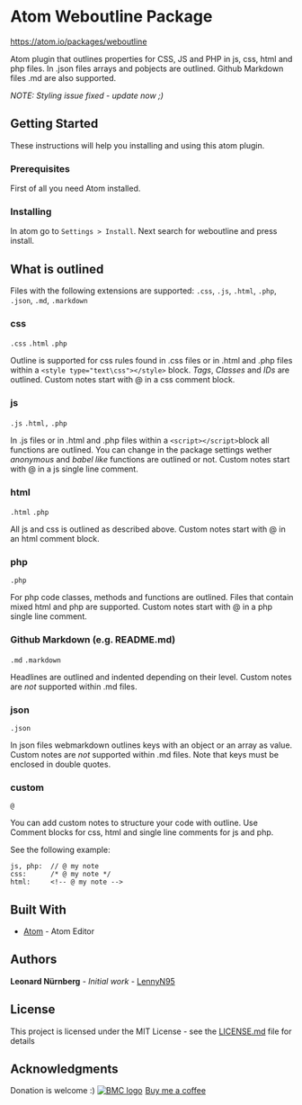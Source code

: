 # Atom Weboutline Package

https://atom.io/packages/weboutline

Atom plugin that outlines properties for CSS, JS and PHP in js, css, html and php files.
In .json files arrays and pobjects are outlined. Github Markdown files .md are also supported.

*NOTE: Styling issue fixed - update now ;)*

## Getting Started

These instructions will help you installing and using this atom plugin.

### Prerequisites

First of all you need Atom installed.

### Installing

In atom go to `Settings > Install`. Next search for weboutline and press install.

## What is outlined

Files with the following extensions are supported: `.css`, `.js`, `.html`, `.php`, `.json`, `.md`, `.markdown`

### css 
`.css` `.html` `.php`

Outline is supported for css rules found in .css files or in .html and .php files within a `<style type="text\css"></style>` block.
*Tags*, *Classes* and *IDs* are outlined.
Custom notes start with @ in a css comment block.

### js 
`.js` `.html,` `.php`

In .js files or in .html and .php files within a `<script></script>`block all functions are outlined.
You can change in the package settings wether *anonymous* and *babel like* functions are outlined or not.
Custom notes start with @ in a js single line comment.

### html 
`.html` `.php`

All js and css is outlined as described above. 
Custom notes start with @ in an html comment block.

### php 
`.php`

For php code classes, methods and functions are outlined.
Files that contain mixed html and php are supported. 
Custom notes start with @ in a php single line comment.

### Github Markdown (e.g. README.md) 
`.md` `.markdown`

Headlines are outlined and indented depending on their level. 
Custom notes are *not* supported within .md files.

### json 
`.json`

In json files webmarkdown outlines keys with an object or an array as value.
Custom notes are *not* supported within .md files.
Note that keys must be enclosed in double quotes.

### custom
`@`

You can add custom notes to structure your code with outline.
Use Comment blocks for css, html and single line comments for js and php.

See the following example:
```
js, php:  // @ my note
css:      /* @ my note */
html:     <!-- @ my note -->
```

## Built With

* [Atom](https://atom.io/) - Atom Editor

## Authors

**Leonard Nürnberg** - *Initial work* - [LennyN95](https://github.com/LennyN95)

## License

This project is licensed under the MIT License - see the [LICENSE.md](LICENSE.md) file for details

## Acknowledgments

Donation is welcome :)
<a class="bmc-button" href="https://www.buymeacoffee.com/5R7pfc9"><img src="https://www.buymeacoffee.com/assets/img/BMC-btn-logo.svg" alt="BMC logo"><span style="margin-left:5px">Buy me a coffee</span></a>
